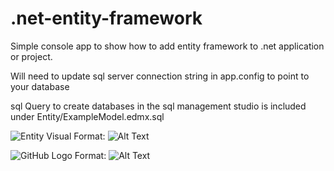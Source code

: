 # .net-entity-framework

Simple console app to show how to add entity framework to .net application or project.

Will need to update sql server connection string in app.config to point to your database 

sql Query to create databases in the sql management studio is included under Entity/ExampleModel.edmx.sql


![Entity Visual](https://www.dropbox.com/s/hh6jsqf5ppalirv/entity.PNG?dl=0)
Format: ![Alt Text](url)

![GitHub Logo](https://www.dropbox.com/s/hh6jsqf5ppalirv/entity.PNG?dl=0)
Format: ![Alt Text](https://www.dropbox.com/s/hh6jsqf5ppalirv/entity.PNG?dl=0)
